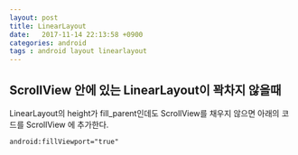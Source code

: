 ```yaml
---
layout: post
title: LinearLayout
date:   2017-11-14 22:13:58 +0900
categories: android
tags : android layout linearlayout 
---
```


## ScrollView 안에 있는 LinearLayout이 꽉차지 않을때
LinearLayout의 height가 fill_parent인데도 ScrollView를 채우지 않으면
아래의 코드를 ScrollView 에 추가한다.

```
android:fillViewport="true"
```
